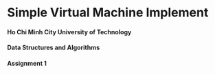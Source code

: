 # Simple Virtual Machine Implement

#### Ho Chi Minh City University of Technology
#### Data Structures and Algorithms
#### Assignment 1
